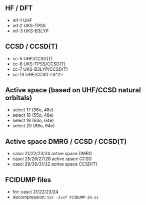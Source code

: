 
## HF / DFT

* mf-1        UHF
* mf-2        UKS-TPSS
* mf-3        UKS-B3LYP

## CCSD / CCSD(T)

* cc-5        UHF/CCSD(T)
* cc-6        UKS-TPSS/CCSD(T)
* cc-7        UKS-B3LYP/CCSD(T)
* cc-13       UHF/CCSD <S^2>

## Active space (based on UHF/CCSD natural orbitals)

* select 17   (36o, 48e)
* select 18   (55o, 48e)
* select 19   (63o, 64e)
* select 20   (88o, 64e)

## Active space DMRG / CCSD / CCSD(T)

* casci 21/22/23/24     active space DMRG
* casci 25/26/27/28     active space CCSD
* casci 29/30/31/32     active space CCSD(T)

## FCIDUMP files

* for: casci 21/22/23/24
* decompression: ``tar -Jxvf FCIDUMP-24.xz``
